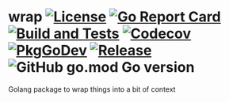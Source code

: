 # wrap [![License](https://img.shields.io/github/license/gonvenience/wrap.svg)](https://github.com/gonvenience/wrap/blob/main/LICENSE) [![Go Report Card](https://goreportcard.com/badge/github.com/gonvenience/wrap)](https://goreportcard.com/report/github.com/gonvenience/wrap) [![Build and Tests](https://github.com/gonvenience/wrap/workflows/Build%20and%20Tests/badge.svg)](https://github.com/gonvenience/wrap/actions?query=workflow%3A%22Build+and+Tests%22) [![Codecov](https://img.shields.io/codecov/c/github/gonvenience/wrap/main.svg)](https://codecov.io/gh/gonvenience/wrap) [![PkgGoDev](https://pkg.go.dev/badge/github.com/gonvenience/wrap)](https://pkg.go.dev/github.com/gonvenience/wrap) [![Release](https://img.shields.io/github/release/gonvenience/wrap.svg)](https://github.com/gonvenience/wrap/releases/latest) ![GitHub go.mod Go version](https://img.shields.io/github/go-mod/go-version/gonvenience/wrap)

Golang package to wrap things into a bit of context
